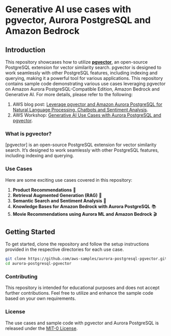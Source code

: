 # Generative AI use cases with pgvector, Aurora PostgreSQL and Amazon Bedrock

## Introduction

This repository showcases how to utilize [**pgvector**](https://github.com/pgvector/pgvector), an open-source PostgreSQL extension for vector similarity search. pgvector is designed to work seamlessly with other PostgreSQL features, including indexing and querying, making it a powerful tool for various applications. This repository contains sample code demonstrating various use cases leveraging pgvector on Amazon Aurora PostgreSQL-Compatible Edition, Amazon Bedrock and Generative AI. For more details, please refer to the following:

1. AWS blog post: [Leverage pgvector and Amazon Aurora PostgreSQL for Natural Language Processing, Chatbots and Sentiment Analysis](https://aws.amazon.com/blogs/database/leverage-pgvector-and-amazon-aurora-postgresql-for-natural-language-processing-chatbots-and-sentiment-analysis/).
2. AWS Workshop: [Generative AI Use Cases with Aurora PostgreSQL and pgvector](https://catalog.workshops.aws/pgvector/en-US).


### What is pgvector?

[pgvector] is an open-source PostgreSQL extension for vector similarity search. It’s designed to work seamlessly with other PostgreSQL features, including indexing and querying.

### Use Cases
Here are some exciting use cases covered in this repository:

1. **Product Recommendations** 🛒
2. **Retrieval Augmented Generation (RAG)** 🔄
3. **Semantic Search and Sentiment Analysis** 🧠
4. **Knowledge Bases for Amazon Bedrock with Aurora PostgreSQL** 📚
5. **Movie Recommendations using Aurora ML and Amazon Bedrock** 🎬

## Getting Started

To get started, clone the repository and follow the setup instructions provided in the respective directories for each use case.

```bash
git clone https://github.com/aws-samples/aurora-postgresql-pgvector.git
cd aurora-postgresql-pgvector
```

### Contributing

This repository is intended for educational purposes and does not accept further contributions. Feel free to utilize and enhance the sample code based on your own requirements.

### License

The use cases and sample code with pgvector and Aurora PostgreSQL is released under the [MIT-0 License](https://spdx.org/licenses/MIT-0.html).
